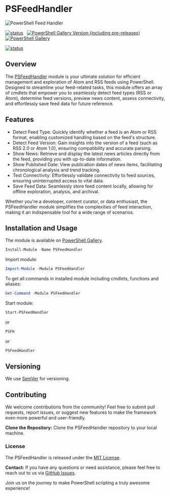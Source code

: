 # PSFeedHandler

![PowerShell Feed Handler](https://github.com/voytas75/PSFeedHandler/blob/master/images/banerPAF.png?raw=true "PSFeedHandler")

[![status](https://img.shields.io/badge/PROD-v0.0.1-green)](https://github.com/voytas75/PSFeedHandler/blob/master/Module/docs/ReleaseNotes.md) &nbsp; [![PowerShell Gallery Version (including pre-releases)](https://img.shields.io/powershellgallery/v/PSFeedHandler)](https://www.powershellgallery.com/packages/PSFeedHandler) &nbsp; [![PowerShell Gallery](https://img.shields.io/powershellgallery/dt/PSFeedHandler)](https://www.powershellgallery.com/packages/PAF)

[![status](https://img.shields.io/badge/DEV-v0.0.2-red)](https://github.com/voytas75/PSFeedHandler/blob/master/Module/docs/ReleaseNotes.md)

## Overview

The [PSFeedHandler](https://www.powershellgallery.com/packages/PSFeedHandler) module is your ultimate solution for efficient management and exploration of Atom and RSS feeds using PowerShell. Designed to streamline your feed-related tasks, this module offers an array of cmdlets that empower you to seamlessly detect feed types (RSS or Atom), determine feed versions, preview news content, assess connectivity, and effortlessly save feed data for future reference.

## Features

- Detect Feed Type: Quickly identify whether a feed is an Atom or RSS format, enabling customized handling based on the feed's structure.
- Detect Feed Version: Gain insights into the version of a feed (such as RSS 2.0 or Atom 1.0), ensuring compatibility and accurate parsing.
- Show News: Retrieve and display the latest news articles directly from the feed, providing you with up-to-date information.
- Show Published Date: View publication dates of news items, facilitating chronological analysis and trend tracking.
- Test Connectivity: Effortlessly validate connectivity to feed sources, ensuring uninterrupted access to vital data.
- Save Feed Data: Seamlessly store feed content locally, allowing for offline exploration, analysis, and archival.

Whether you're a developer, content curator, or data enthusiast, the PSFeedHandler module simplifies the complexities of feed interaction, making it an indispensable tool for a wide range of scenarios.

## Installation and Usage

The module is available on [PowerShell Gallery](https://www.powershellgallery.com/packages/PSFeedHandler).

```powershell
Install-Module -Name PSFeedHandler
```

Import module:

```powershell
Import-Module -Module PSFeedHandler
```

To get all commands in installed module including cmdlets, functions and aliases:

```powershell
Get-Command -Module PSFeedHandler
```

Start module:

```powershell
Start-PSFeedHandler
```

or

```powershell
PSFH
```

or

```powershell
PSFeedHandler
```

## Versioning

We use [SemVer](http://semver.org/) for versioning.

## Contributing

We welcome contributions from the community! Feel free to submit pull requests, report issues, or suggest new features to make the framework even more powerful and user-friendly.

**Clone the Repository:** Clone the PSFeedHandler repository to your local machine.

### License

The PSFeedHandler is released under the [MIT License](https://github.com/voytas75/PSFeedHandler/blob/master/LICENSE).

**Contact:**
If you have any questions or need assistance, please feel free to reach out to us via [GitHub Issues](https://github.com/voytas75/PSFeedHandler/issues).

Join us on the journey to make PowerShell scripting a truly awesome experience!
